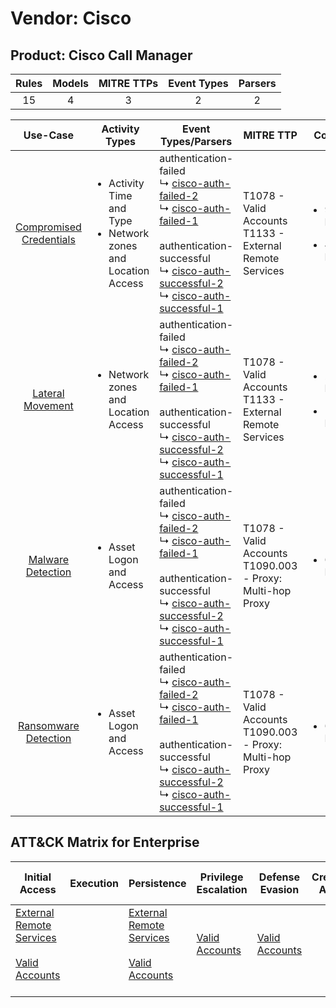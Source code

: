 Vendor: Cisco
=============
Product: Cisco Call Manager
---------------------------
| Rules | Models | MITRE TTPs | Event Types | Parsers |
|:-----:|:------:|:----------:|:-----------:|:-------:|
|  15   |   4    |     3      |      2      |    2    |

|                                 Use-Case                                  | Activity Types                                                                      | Event Types/Parsers                                                                                                                                                                                                                                                                                                                                                                              | MITRE TTP                                                        | Content                                             |
|:-------------------------------------------------------------------------:| ----------------------------------------------------------------------------------- | ------------------------------------------------------------------------------------------------------------------------------------------------------------------------------------------------------------------------------------------------------------------------------------------------------------------------------------------------------------------------------------------------ | ---------------------------------------------------------------- | --------------------------------------------------- |
| [Compromised Credentials](../UseCases/usecase_compromised_credentials.md) | <ul><li>Activity Time  and Type</li><li>Network zones and Location Access</li></ul> |  authentication-failed<br> ↳ [cisco-auth-failed-2](../Parsers/parserContent_cisco-auth-failed-2.md)<br> ↳ [cisco-auth-failed-1](../Parsers/parserContent_cisco-auth-failed-1.md)<br><br> authentication-successful<br> ↳ [cisco-auth-successful-2](../Parsers/parserContent_cisco-auth-successful-2.md)<br> ↳ [cisco-auth-successful-1](../Parsers/parserContent_cisco-auth-successful-1.md)<br> | T1078 - Valid Accounts<br>T1133 - External Remote Services<br>   | <ul><li>9 Rules</li></ul><ul><li>4 Models</li></ul> |
|        [Lateral Movement](../UseCases/usecase_lateral_movement.md)        | <ul><li>Network zones and Location Access</li></ul>                                 |  authentication-failed<br> ↳ [cisco-auth-failed-2](../Parsers/parserContent_cisco-auth-failed-2.md)<br> ↳ [cisco-auth-failed-1](../Parsers/parserContent_cisco-auth-failed-1.md)<br><br> authentication-successful<br> ↳ [cisco-auth-successful-2](../Parsers/parserContent_cisco-auth-successful-2.md)<br> ↳ [cisco-auth-successful-1](../Parsers/parserContent_cisco-auth-successful-1.md)<br> | T1078 - Valid Accounts<br>T1133 - External Remote Services<br>   | <ul><li>2 Rules</li></ul><ul><li>1 Models</li></ul> |
|       [Malware Detection](../UseCases/usecase_malware_detection.md)       | <ul><li>Asset Logon and Access</li></ul>                                            |  authentication-failed<br> ↳ [cisco-auth-failed-2](../Parsers/parserContent_cisco-auth-failed-2.md)<br> ↳ [cisco-auth-failed-1](../Parsers/parserContent_cisco-auth-failed-1.md)<br><br> authentication-successful<br> ↳ [cisco-auth-successful-2](../Parsers/parserContent_cisco-auth-successful-2.md)<br> ↳ [cisco-auth-successful-1](../Parsers/parserContent_cisco-auth-successful-1.md)<br> | T1078 - Valid Accounts<br>T1090.003 - Proxy: Multi-hop Proxy<br> | <ul><li>6 Rules</li></ul>                           |
|    [Ransomware Detection](../UseCases/usecase_ransomware_detection.md)    | <ul><li>Asset Logon and Access</li></ul>                                            |  authentication-failed<br> ↳ [cisco-auth-failed-2](../Parsers/parserContent_cisco-auth-failed-2.md)<br> ↳ [cisco-auth-failed-1](../Parsers/parserContent_cisco-auth-failed-1.md)<br><br> authentication-successful<br> ↳ [cisco-auth-successful-2](../Parsers/parserContent_cisco-auth-successful-2.md)<br> ↳ [cisco-auth-successful-1](../Parsers/parserContent_cisco-auth-successful-1.md)<br> | T1078 - Valid Accounts<br>T1090.003 - Proxy: Multi-hop Proxy<br> | <ul><li>6 Rules</li></ul>                           |

ATT&CK Matrix for Enterprise
----------------------------
| Initial Access                                                                                                                                   | Execution | Persistence                                                                                                                                      | Privilege Escalation                                                | Defense Evasion                                                     | Credential Access | Discovery | Lateral Movement | Collection | Command and Control                                                                                                                       | Exfiltration | Impact |
| ------------------------------------------------------------------------------------------------------------------------------------------------ | --------- | ------------------------------------------------------------------------------------------------------------------------------------------------ | ------------------------------------------------------------------- | ------------------------------------------------------------------- | ----------------- | --------- | ---------------- | ---------- | ----------------------------------------------------------------------------------------------------------------------------------------- | ------------ | ------ |
| [External Remote Services](https://attack.mitre.org/techniques/T1133)<br><br>[Valid Accounts](https://attack.mitre.org/techniques/T1078)<br><br> |           | [External Remote Services](https://attack.mitre.org/techniques/T1133)<br><br>[Valid Accounts](https://attack.mitre.org/techniques/T1078)<br><br> | [Valid Accounts](https://attack.mitre.org/techniques/T1078)<br><br> | [Valid Accounts](https://attack.mitre.org/techniques/T1078)<br><br> |                   |           |                  |            | [Proxy: Multi-hop Proxy](https://attack.mitre.org/techniques/T1090/003)<br><br>[Proxy](https://attack.mitre.org/techniques/T1090)<br><br> |              |        |